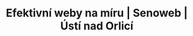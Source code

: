 ---
layout: "pages/pokoje.njk"

title: 'Efektivní weby na míru | Senoweb | Ústí nad Orlicí'
description: 'V Senoweb se specializujeme na tvorbu webových stránek na míru. Nepoužíváme koupené šablony, nástroje pro automatizované budování webů ani nástroje, které by váš web zahlcovali zbytečným kódem a tím vaší stránku zpomalovaly.'
permalink: 'cs/pokoje/'

eleventyNavigation:
  key: Ubytování
  parent: Pokoje
  order: 100


landing:
  breadcrumbsHome: Domů
  breadcrumbsCurrent: Pokoje

  heading: Naše pokoje

  mouseIconAlt: Ikona počítačové myši

  imageUrl: /assets/images/rooms/room-317.jpg
  imageAlt: Pokoj číslo 317 v hotelu Chateau Orlice


serviceInfo:
  heading: Klidné ubytování v&nbsp;srdci přírody
  text: Naše pokoje nejsou jen místem pro přespání – jsou součástí vašeho pobytu plného ticha, elegance a inspirace. Každý detail byl vytvořen s důrazem na váš komfort, abyste si mohli odnést víc než jen vzpomínku. Spěte pod klenbami, probouzejte se s výhledem do přírody a vychutnejte si noblesní pohodlí, které si zasloužíte.

  items:
    - title: Dostupnost recepce
      subitems:
        - text: Denně 07:30 - 20:00
        - disclaimer: Nonstop k dispozici na telefonu

    - title: Check-in
      subitems:
        - text: 15:00 - 20:00

    - title: Check-out
      subitems:
        - text: 07:30 - 11:00

    - title: Kontakt
      subitems:
        - text: +420 465 677 720
          url: tel:+420465677720

        - text: recepce@eywan.cz
          url: mailto:recepce@eywan.cz

  imageUrl: /assets/images/rooms/room-307b.jpg
  imageAlt: Obývací zóna pokoje 307 v Chateau Orlice

  backgroundAlt: Pozadí s grafikou Chateau Orlice


standard:
  topper: Standard
  heading: Pokoj Standard

  imageUrl: /assets/images/rooms/room-307.jpg
  imageAlt: Standard pokoj číslo 307 v Chateau Orlice

  paragraphs:
    - text: Naše pokoje kategorie Standard nabízejí příjemný prostor, kde si můžete dopřát klidný odpočinek po dni plném zážitků. Prostorná koupelna s vanou, toaletou a bidetem je vybavena také kosmetikou, fénem a sadou pantoflí pro vaše pohodlí.

    - text: V obývací části najdete pohodlné posezení a TV. Samozřejmostí je vysokorychlostní WiFi připojení a bezpečnostní trezor. Některé pokoje jsou bezbariérové a přizpůsobené pro hosty se zdravotním omezením. U dvoulůžkové varianty pokoje je možné přidat přistýlku.

  specification:
    - text: 2/4 lůžka

      iconUrl: /assets/svgs/rooms/bed-double.svg
      iconAlt: Ikona manželské postele

    - text: 20/26 m²

      iconUrl: /assets/svgs/rooms/aspect-ratio.svg
      iconAlt: Ikona rozlohy

    - text: Wi-Fi

      iconUrl: /assets/svgs/rooms/wifi.svg
      iconAlt: Ikona Wi-Fi
    
    - text: Televize

      iconUrl: /assets/svgs/rooms/tv.svg
      iconAlt: Ikona televize

    - text: Minibar

      iconUrl: /assets/svgs/rooms/cup-straw.svg
      iconAlt: Ikona sklenice s brčkem

    - text: Trezor

      iconUrl: /assets/svgs/rooms/safe.svg
      iconAlt: Ikona trezoru


superior:
  topper: Superior
  heading: Pokoj Superior

  imageUrl: /assets/images/rooms/room-318.jpg
  imageAlt: Standard pokoj číslo 318 v Chateau Orlice

  paragraphs:
    - text: Stylové pokoje Superior vás okouzlí atmosférou původních prostor. Oblouková okna vpouštějí denní světlo i pohledy do klidného areálu, zatímco interiér kombinuje historický šarm s moderním komfortem.

    - text: Dopřejte si relax ve vlastní masážní vaně, pohodlně se usaďte k psacímu stolu, nebo si jen užijte klid u šálku čaje v útulném posezení. Pokoje jsou klimatizované, vybavené TV, WiFi, trezorem a kvalitní koupelnovou kosmetikou.

  specification:
    - text: 2/4 lůžka

      iconUrl: /assets/svgs/rooms/bed-double.svg
      iconAlt: Ikona manželské postele

    - text: 22/32 m²

      iconUrl: /assets/svgs/rooms/aspect-ratio.svg
      iconAlt: Ikona rozlohy

    - text: Wi-Fi

      iconUrl: /assets/svgs/rooms/wifi.svg
      iconAlt: Ikona Wi-Fi
    
    - text: Televize

      iconUrl: /assets/svgs/rooms/tv.svg
      iconAlt: Ikona televize

    - text: Minibar

      iconUrl: /assets/svgs/rooms/cup-straw.svg
      iconAlt: Ikona sklenice s brčkem

    - text: Trezor

      iconUrl: /assets/svgs/rooms/safe.svg
      iconAlt: Ikona trezoru

    - text: Klimatizace

      iconUrl: /assets/svgs/rooms/thermometer-snow.svg
      iconAlt: Ikona teploměru se sněhovou vločkou

    - text: Masážní vana

      iconUrl: /assets/svgs/rooms/bubbles.svg
      iconAlt: Ikona bublin
---